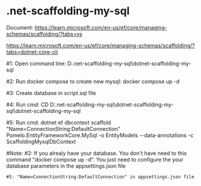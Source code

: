 # .net-scaffolding-my-sql
Document: 
https://learn.microsoft.com/en-us/ef/core/managing-schemas/scaffolding/?tabs=vs

https://learn.microsoft.com/en-us/ef/core/managing-schemas/scaffolding/?tabs=dotnet-core-cli

#1: Open command line: D:\.net-scaffolding-my-sql\dotnet-scaffolding-my-sql

#2: Run docker compose to create new mysql: docker compose up -d

#3: Create database in script.sql file

#4: Run cmd: CD D:\.net-scaffolding-my-sql\dotnet-scaffolding-my-sql\dotnet-scaffolding-my-sql

#5: Run cmd: dotnet ef dbcontext scaffold "Name=ConnectionString:DefaultConnection" Pomelo.EntityFrameworkCore.MySql -o EntityModels --data-annotations -c ScaffoldingMysqlDbContext

#Note:
	#2: If you alrealy have your database. You don't have need to this command "docker compose up -d". You just need to configure the your database parameters in the appsettings.json file
	
	#5: "Name=ConnectionString:DefaultConnection" in appsettings.json file
